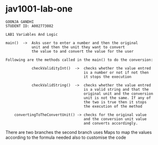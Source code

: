 # jav1001-lab-one
    GOONJA GANDHI 
    STUDENT ID: A002773082

    LAB1 Variables And Logic

    main()  ->  Asks user to enter a number and then the original 
                unit and then the unit they want to convert
                the value to and convert the value for the user
    
    Following are the methods called in the main() to do the conversion:

                checkValidityInt()  ->  checks whether the value entred
                                        is a number or not if not then 
                                        it stops the execution
    
                checkValidString()  ->  checks whether the value entred
                                        is a valid string and that the 
                                        original unit and the conversion
                                        unit is not the same. If any of 
                                        the two is true then it stops 
                                        the execution of the method
    
        convertingToTheConvertUnit() -> checks for the original value 
                                        and the conversion unit value 
                                        and converts accordingly.  
 There are two branches the second branch uses Maps to map the values according to the formula needed also to customise the code 
